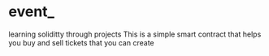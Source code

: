 # event_
learning soliditty through projects
This is a simple smart contract that helps you buy and sell tickets that you can create 
